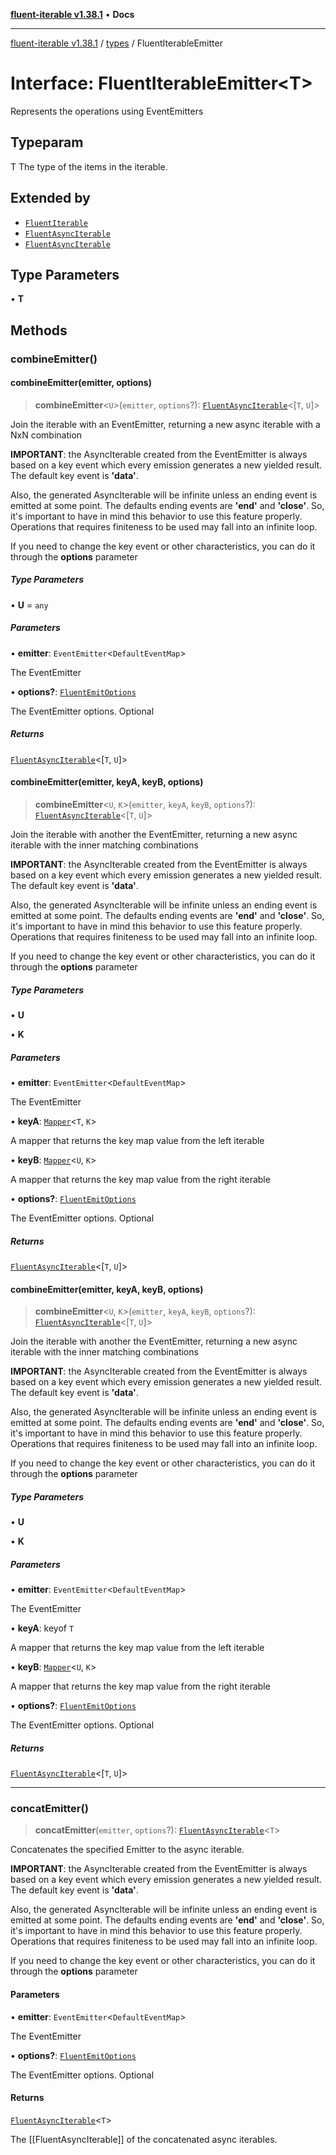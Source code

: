 [**fluent-iterable v1.38.1**](../../README.md) • **Docs**

***

[fluent-iterable v1.38.1](../../README.md) / [types](../README.md) / FluentIterableEmitter

# Interface: FluentIterableEmitter\<T\>

Represents the operations using EventEmitters

## Typeparam

T The type of the items in the iterable.

## Extended by

- [`FluentIterable`](../../index/interfaces/FluentIterable.md)
- [`FluentAsyncIterable`](../../index/interfaces/FluentAsyncIterable.md)
- [`FluentAsyncIterable`](FluentAsyncIterable.md)

## Type Parameters

• **T**

## Methods

### combineEmitter()

#### combineEmitter(emitter, options)

> **combineEmitter**\<`U`\>(`emitter`, `options`?): [`FluentAsyncIterable`](../../index/interfaces/FluentAsyncIterable.md)\<[`T`, `U`]\>

Join the iterable with an EventEmitter, returning a new async iterable with a NxN combination

**IMPORTANT**: the AsyncIterable created from the EventEmitter is always based on a key event which every
emission generates a new yielded result. The default key event is **'data'**.

Also, the generated AsyncIterable will be infinite unless an ending event is emitted at some point.
The defaults ending events are **'end'** and **'close'**. So, it's important to have in mind this behavior
to use this feature properly. Operations that requires finiteness to be used may fall into an infinite loop.

If you need to change the key event or other characteristics, you can do it through the **options** parameter

##### Type Parameters

• **U** = `any`

##### Parameters

• **emitter**: `EventEmitter`\<`DefaultEventMap`\>

The EventEmitter

• **options?**: [`FluentEmitOptions`](FluentEmitOptions.md)

The EventEmitter options. Optional

##### Returns

[`FluentAsyncIterable`](../../index/interfaces/FluentAsyncIterable.md)\<[`T`, `U`]\>

#### combineEmitter(emitter, keyA, keyB, options)

> **combineEmitter**\<`U`, `K`\>(`emitter`, `keyA`, `keyB`, `options`?): [`FluentAsyncIterable`](../../index/interfaces/FluentAsyncIterable.md)\<[`T`, `U`]\>

Join the iterable with another the EventEmitter, returning a new async iterable with the inner matching combinations

**IMPORTANT**: the AsyncIterable created from the EventEmitter is always based on a key event which every
emission generates a new yielded result. The default key event is **'data'**.

Also, the generated AsyncIterable will be infinite unless an ending event is emitted at some point.
The defaults ending events are **'end'** and **'close'**. So, it's important to have in mind this behavior
to use this feature properly. Operations that requires finiteness to be used may fall into an infinite loop.

If you need to change the key event or other characteristics, you can do it through the **options** parameter

##### Type Parameters

• **U**

• **K**

##### Parameters

• **emitter**: `EventEmitter`\<`DefaultEventMap`\>

The EventEmitter

• **keyA**: [`Mapper`](../../index/interfaces/Mapper.md)\<`T`, `K`\>

A mapper that returns the key map value from the left iterable

• **keyB**: [`Mapper`](../../index/interfaces/Mapper.md)\<`U`, `K`\>

A mapper that returns the key map value from the right iterable

• **options?**: [`FluentEmitOptions`](FluentEmitOptions.md)

The EventEmitter options. Optional

##### Returns

[`FluentAsyncIterable`](../../index/interfaces/FluentAsyncIterable.md)\<[`T`, `U`]\>

#### combineEmitter(emitter, keyA, keyB, options)

> **combineEmitter**\<`U`, `K`\>(`emitter`, `keyA`, `keyB`, `options`?): [`FluentAsyncIterable`](../../index/interfaces/FluentAsyncIterable.md)\<[`T`, `U`]\>

Join the iterable with another the EventEmitter, returning a new async iterable with the inner matching combinations

**IMPORTANT**: the AsyncIterable created from the EventEmitter is always based on a key event which every
emission generates a new yielded result. The default key event is **'data'**.

Also, the generated AsyncIterable will be infinite unless an ending event is emitted at some point.
The defaults ending events are **'end'** and **'close'**. So, it's important to have in mind this behavior
to use this feature properly. Operations that requires finiteness to be used may fall into an infinite loop.

If you need to change the key event or other characteristics, you can do it through the **options** parameter

##### Type Parameters

• **U**

• **K**

##### Parameters

• **emitter**: `EventEmitter`\<`DefaultEventMap`\>

The EventEmitter

• **keyA**: keyof `T`

A mapper that returns the key map value from the left iterable

• **keyB**: [`Mapper`](../../index/interfaces/Mapper.md)\<`U`, `K`\>

A mapper that returns the key map value from the right iterable

• **options?**: [`FluentEmitOptions`](FluentEmitOptions.md)

The EventEmitter options. Optional

##### Returns

[`FluentAsyncIterable`](../../index/interfaces/FluentAsyncIterable.md)\<[`T`, `U`]\>

***

### concatEmitter()

> **concatEmitter**(`emitter`, `options`?): [`FluentAsyncIterable`](../../index/interfaces/FluentAsyncIterable.md)\<`T`\>

Concatenates the specified Emitter to the async iterable.

**IMPORTANT**: the AsyncIterable created from the EventEmitter is always based on a key event which every
emission generates a new yielded result. The default key event is **'data'**.

Also, the generated AsyncIterable will be infinite unless an ending event is emitted at some point.
The defaults ending events are **'end'** and **'close'**. So, it's important to have in mind this behavior
to use this feature properly. Operations that requires finiteness to be used may fall into an infinite loop.

If you need to change the key event or other characteristics, you can do it through the **options** parameter

#### Parameters

• **emitter**: `EventEmitter`\<`DefaultEventMap`\>

The EventEmitter

• **options?**: [`FluentEmitOptions`](FluentEmitOptions.md)

The EventEmitter options. Optional

#### Returns

[`FluentAsyncIterable`](../../index/interfaces/FluentAsyncIterable.md)\<`T`\>

The [[FluentAsyncIterable]] of the concatenated async iterables.

